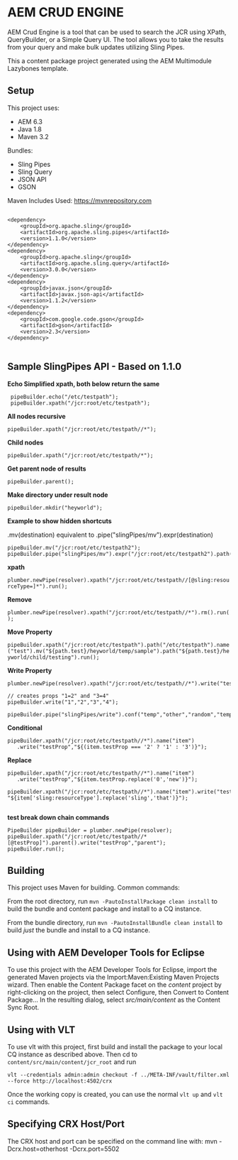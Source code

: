 AEM CRUD ENGINE
===============
AEM Crud Engine is a tool that can be used to search the JCR using XPath, QueryBuilder, or a Simple Query UI. The tool allows you to take the results from your query and make bulk updates utilizing Sling Pipes.

This a content package project generated using the AEM Multimodule Lazybones template.

## Setup
This project uses:
* AEM 6.3
* Java 1.8
* Maven 3.2

Bundles:
* Sling Pipes
* Sling Query
* JSON API
* GSON

Maven Includes Used: https://mvnrepository.com
<pre>
<code>
&lt;dependency&gt;
    &lt;groupId&gt;org.apache.sling&lt;/groupId&gt;
    &lt;artifactId&gt;org.apache.sling.pipes&lt;/artifactId&gt;
    &lt;version&gt;1.1.0&lt;/version&gt;
&lt;/dependency&gt;
&lt;dependency&gt;
    &lt;groupId&gt;org.apache.sling&lt;/groupId&gt;
    &lt;artifactId&gt;org.apache.sling.query&lt;/artifactId&gt;
    &lt;version&gt;3.0.0&lt;/version&gt;
&lt;/dependency&gt;
&lt;dependency&gt;
    &lt;groupId&gt;javax.json&lt;/groupId&gt;
    &lt;artifactId&gt;javax.json-api&lt;/artifactId&gt;
    &lt;version&gt;1.1.2&lt;/version&gt;
&lt;/dependency&gt;
&lt;dependency&gt;
    &lt;groupId&gt;com.google.code.gson&lt;/groupId&gt;
    &lt;artifactId&gt;gson&lt;/artifactId&gt;
    &lt;version&gt;2.3&lt;/version&gt;
&lt;/dependency&gt;
</code>
</pre>

## Sample SlingPipes API - Based on 1.1.0


 **Echo Simplified xpath, both below return the same**
 
 ```$java
  pipeBuilder.echo("/etc/testpath");
  pipeBuilder.xpath("/jcr:root/etc/testpath");
```
 
 **All nodes recursive**
 
 `pipeBuilder.xpath("/jcr:root/etc/testpath//*");`

 **Child nodes**
 
 `pipeBuilder.xpath("/jcr:root/etc/testpath/*");`

 **Get parent node of results**
 
 `pipeBuilder.parent();`

 **Make directory under result node**
 
 `pipeBuilder.mkdir("heyworld");`

 **Example to show hidden shortcuts**
 
 .mv(destination) equivalent to .pipe("slingPipes/mv").expr(destination)

 ```$java
 pipeBuilder.mv("/jcr:root/etc/testpath2");
 pipeBuilder.pipe("slingPipes/mv").expr("/jcr:root/etc/testpath2").path();
 ```

 **xpath**
 
 ```plumber.newPipe(resolver).xpath("/jcr:root/etc/testpath//[@sling:resourceType=]*").run();```

 **Remove**
 
 ```plumber.newPipe(resolver).xpath("/jcr:root/etc/testpath//*").rm().run();```

 **Move Property**

 ```pipeBuilder.xpath("/jcr:root/etc/testpath").path("/etc/testpath").name("test").mv("${path.test}/heyworld/temp/sample").path("${path.test}/heyworld/child/testing").run();```

 **Write Property**
 
 ```
 plumber.newPipe(resolver).xpath("/jcr:root/etc/testpath//*").write("test","test");
 
 // creates props "1=2" and "3=4"
 pipeBuilder.write("1","2","3","4");
 
 pipeBuilder.pipe("slingPipes/write").conf("temp","other","random","temp");
 ```

 **Conditional**
 
 ```
 pipeBuilder.xpath("/jcr:root/etc/testpath//*").name("item")
    .write("testProp","${(item.testProp === '2' ? '1' : '3')}");
 ```
 
 **Replace**
 
 ```
 pipeBuilder.xpath("/jcr:root/etc/testpath//*").name("item")
    .write("testProp","${item.testProp.replace('0','new')}");
   
 pipeBuilder.xpath("/jcr:root/etc/testpath//*").name("item").write("test", "${item['sling:resourceType'].replace('sling','that')}");
  
 ```

 **test break down chain commands**
 ```$java
 PipeBuilder pipeBuilder = plumber.newPipe(resolver);
 pipeBuilder.xpath("/jcr:root/etc/testpath//*[@testProp]").parent().write("testProp","parent");
 pipeBuilder.run();
```

## Building

This project uses Maven for building. Common commands:

From the root directory, run ``mvn -PautoInstallPackage clean install`` to build the bundle and content package and install to a CQ instance.

From the bundle directory, run ``mvn -PautoInstallBundle clean install`` to build *just* the bundle and install to a CQ instance.

## Using with AEM Developer Tools for Eclipse

To use this project with the AEM Developer Tools for Eclipse, import the generated Maven projects via the Import:Maven:Existing Maven Projects wizard. Then enable the Content Package facet on the _content_ project by right-clicking on the project, then select Configure, then Convert to Content Package... In the resulting dialog, select _src/main/content_ as the Content Sync Root.

## Using with VLT

To use vlt with this project, first build and install the package to your local CQ instance as described above. Then cd to `content/src/main/content/jcr_root` and run

`vlt --credentials admin:admin checkout -f ../META-INF/vault/filter.xml --force http://localhost:4502/crx`

Once the working copy is created, you can use the normal `vlt up` and `vlt ci` commands.

## Specifying CRX Host/Port

The CRX host and port can be specified on the command line with:
mvn -Dcrx.host=otherhost -Dcrx.port=5502 <goals>


